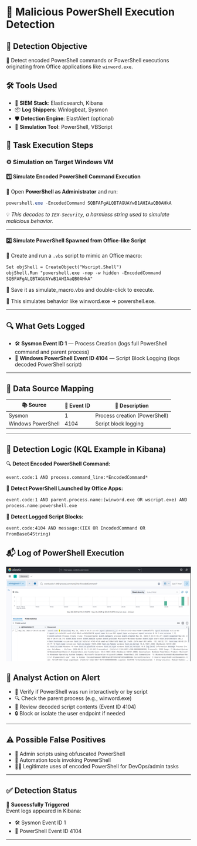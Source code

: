 
# 🐍 Malicious PowerShell Execution Detection

## 🎯 Detection Objective

🔎 Detect encoded PowerShell commands or PowerShell executions originating from Office applications like `winword.exe`.

## 🛠 Tools Used

- 🧠 **SIEM Stack**: Elasticsearch, Kibana  
- 📦 **Log Shippers**: Winlogbeat, Sysmon  
- 🛡 **Detection Engine**: ElastAlert (optional)  
- 🧪 **Simulation Tool**: PowerShell, VBScript  

## 🧪 Task Execution Steps

### ⚙️ Simulation on Target Windows VM

#### 1️⃣ Simulate Encoded PowerShell Command Execution

📂 Open **PowerShell as Administrator** and run:

```powershell
powershell.exe -EncodedCommand SQBFAFgALQBTAGUAYwB1AHIAaQB0AHkA
```

💡 *This decodes to `IEX-Security`, a harmless string used to simulate malicious behavior.*

---

#### 2️⃣ Simulate PowerShell Spawned from Office-like Script

📄 Create and run a `.vbs` script to mimic an Office macro:

```vbscript
Set objShell = CreateObject("Wscript.Shell")
objShell.Run "powershell.exe -nop -w hidden -EncodedCommand SQBFAFgALQBTAGUAYwB1AHIAaQB0AHkA"
```

💾 Save it as simulate_macro.vbs and double-click to execute.

🧩 This simulates behavior like winword.exe → powershell.exe.

---

## 🔍 What Gets Logged

- 🛠 **Sysmon Event ID 1** — Process Creation (logs full PowerShell command and parent process)
- 📘 **Windows PowerShell Event ID 4104** — Script Block Logging (logs decoded PowerShell script)

---

## 📁 Data Source Mapping

| 📚 Source           | 🧾 Event ID | 📌 Description                   |
|---------------------|-------------|----------------------------------|
| Sysmon              | 1           | Process creation (PowerShell)    |
| Windows PowerShell  | 4104        | Script block logging             |
---

## 🧠 Detection Logic (KQL Example in Kibana)

🔍 **Detect Encoded PowerShell Command:**

```kql
event.code:1 AND process.command_line:*EncodedCommand*
```

📂 **Detect PowerShell Launched by Office Apps:**

```kql
event.code:1 AND parent.process.name:(winword.exe OR wscript.exe) AND process.name:powershell.exe
```

🧾 **Detect Logged Script Blocks:**

```kql
event.code:4104 AND message:(IEX OR EncodedCommand OR FromBase64String)
```



## 📬 Log of PowerShell Execution

![alt text](<kibana capture.png>)



## 🚨 Analyst Action on Alert

- 🧪 Verify if PowerShell was run interactively or by script
- 🔍 Check the parent process (e.g., winword.exe)
- 📜 Review decoded script contents (Event ID 4104)
- 🔒 Block or isolate the user endpoint if needed

---

## ⚠️ Possible False Positives

- 🧰 Admin scripts using obfuscated PowerShell
- 🔁 Automation tools invoking PowerShell
- 👨‍💼 Legitimate uses of encoded PowerShell for DevOps/admin tasks

---

## ✅ Detection Status

🎉 **Successfully Triggered**  
Event logs appeared in Kibana:
- 🛠 Sysmon Event ID 1
- 📘 PowerShell Event ID 4104

---
